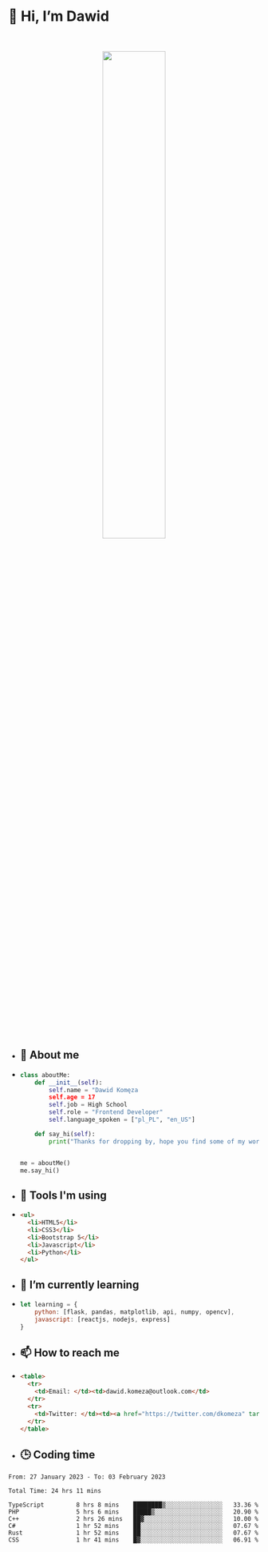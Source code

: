 <h1>👋 Hi, I’m Dawid</h1>
<p align="center">
   <br>
   <br>
   <img src="https://user-images.githubusercontent.com/106035813/169717090-b330e670-ddca-48c9-8b2d-2290dfb78111.png" width="50%">
   <br>
   <br>
</p>



- <h2>💁 About me</h2>
- ```Python
  class aboutMe:
      def __init__(self):
          self.name = "Dawid Komęza
          self.age = 17
          self.job = High School
          self.role = "Frontend Developer"
          self.language_spoken = ["pl_PL", "en_US"]

      def say_hi(self):
          print("Thanks for dropping by, hope you find some of my work interesting.")


  me = aboutMe()
  me.say_hi()
  ```
  
- <h2>🔨 Tools I'm using</h2>
- ```html
  <ul>
    <li>HTML5</li>
    <li>CSS3</li>
    <li>Bootstrap 5</li>
    <li>Javascript</li>
    <li>Python</li>
  </ul>
  
- <h2>🌱 I’m currently learning</h2>
- ```javascript
  let learning = {
      python: [flask, pandas, matplotlib, api, numpy, opencv],
      javascript: [reactjs, nodejs, express]
  }
  ```
  
- <h2>📫 How to reach me</h2>
- ```html
  <table>
    <tr>
      <td>Email: </td><td>dawid.komeza@outlook.com</td>
    </tr>
    <tr>
      <td>Twitter: </td><td><a href="https://twitter.com/dkomeza" target="_blank">@dkomeza</a></td>
    </tr>
  </table>
  
- <h2>🕒 Coding time</h2>
<!--START_SECTION:waka-->

```text
From: 27 January 2023 - To: 03 February 2023

Total Time: 24 hrs 11 mins

TypeScript         8 hrs 8 mins    ████████▒░░░░░░░░░░░░░░░░   33.36 %
PHP                5 hrs 6 mins    █████▒░░░░░░░░░░░░░░░░░░░   20.90 %
C++                2 hrs 26 mins   ██▓░░░░░░░░░░░░░░░░░░░░░░   10.00 %
C#                 1 hr 52 mins    ██░░░░░░░░░░░░░░░░░░░░░░░   07.67 %
Rust               1 hr 52 mins    ██░░░░░░░░░░░░░░░░░░░░░░░   07.67 %
CSS                1 hr 41 mins    █▓░░░░░░░░░░░░░░░░░░░░░░░   06.91 %
```

<!--END_SECTION:waka-->
